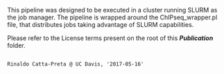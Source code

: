 
This pipeline was designed to be executed in a cluster running SLURM as the job manager. The pipeline is wrapped around the ChIPseq_wrapper.pl file, that distributes jobs taking advantage of SLURM capabilities.

Please refer to the License terms present on the root of this ***Publication*** folder.


                                                                            Rinaldo Catta-Preta @ UC Davis, '2017-05-16'
                                                                            

